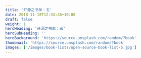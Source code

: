 ```yaml
---
title: '开源之书单：五'
date: 2018-11-18T12:33:46+10:00
draft: false
weight: 1
heroHeading: '开源之书单：五'
heroSubHeading: ''
heroBackground: 'https://source.unsplash.com/random/?book'
thumbnail: 'https://source.unsplash.com/random/?book'
images: ['/images/book-lists/open-source-book-list-5.jpg']
---
```



